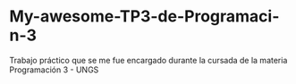 # My-awesome-TP3-de-Programaci-n-3
Trabajo práctico que se me fue encargado durante la cursada de la materia Programación 3 - UNGS
